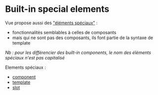 # Built-in special elements

Vue propose aussi des ["éléments spéciaux"](https://vuejs.org/api/built-in-special-elements.html) :
- fonctionnalités semblables à celles de composants
- mais qui ne sont pas des composants, ils font partie de la syntaxe de template

*Nb : pour les différencier des built-in components, le nom des éléments spéciaux n'est pas capitalisé*

Elements spéciaux :
- [component](https://vuejs.org/api/built-in-special-elements#component)
- [template](https://vuejs.org/api/built-in-special-elements#template)
- [slot](https://vuejs.org/guide/components/slots.html)